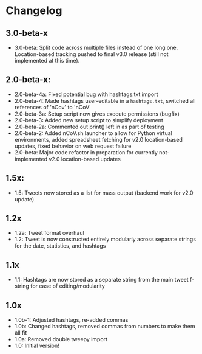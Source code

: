 # Changelog

## 3.0-beta-x
- 3.0-beta: Split code across multiple files instead of one long one. Location-based tracking pushed to final v3.0 release (still not implemented at this time).

## 2.0-beta-x:
- 2.0-beta-4a: Fixed potential bug with hashtags.txt import
- 2.0-beta-4: Made hashtags user-editable in a `hashtags.txt`, switched all references of 'nCov' to 'nCoV'
- 2.0-beta-3a: Setup script now gives execute permissions (bugfix)
- 2.0-beta-3: Added new setup script to simplify deployment
- 2.0-beta-2a: Commented out print() left in as part of testing
- 2.0-beta-2: Added nCoV.sh launcher to allow for Python virtual environments, added spreadsheet fetching for v2.0 location-based updates, fixed behavior on web request failure
- 2.0-beta: Major code refactor in preparation for currently not-implemented v2.0 location-based updates

## 1.5x:
- 1.5: Tweets now stored as a list for mass output (backend work for v2.0 update)

## 1.2x

- 1.2a: Tweet format overhaul
- 1.2: Tweet is now constructed entirely modularly across separate strings for the date, statistics, and hashtags

## 1.1x

- 1.1: Hashtags are now stored as a separate string from the main tweet f-string for ease of editing/modularity

## 1.0x

- 1.0b-1: Adjusted hashtags, re-added commas
- 1.0b: Changed hashtags, removed commas from numbers to make them all fit
- 1.0a: Removed double tweepy import
- 1.0: Initial version!
